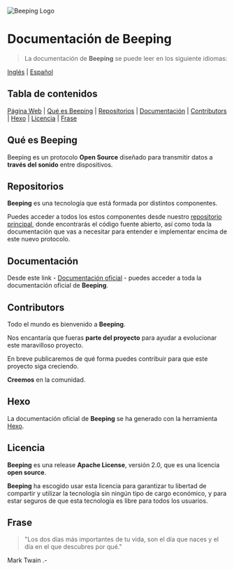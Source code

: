 ![Beeping Logo](https://beeping.io/assets/images/beeping/brand/brand48.png)

# Documentación de Beeping

> La documentación de **Beeping** se puede leer en los siguiente idiomas:

[Inglés](README.md) | [Español](README.es.md)

## Tabla de contenidos

[Página Web](https://beeping.io) |
[Qué es Beeping](#qué-es-beeping) |
[Repositorios](#repositorios) |
[Documentación](#documentación) |
[Contributors](#contributors) |
[Hexo](#hexo) |
[Licencia](#licencia) |
[Frase](#frase)

## Qué es Beeping

Beeping es un protocolo **Open Source** diseñado para transmitir datos a **través del sonido** entre dispositivos.

## Repositorios

**Beeping** es una tecnología que está formada por distintos componentes.

Puedes acceder a todos los estos componentes desde nuestro [repositorio principal](https://github.com/beeping-io), donde encontrarás el código fuente abierto, así como toda la documentación que vas a necesitar para entender e implementar encima de este nuevo protocolo. 

## Documentación

Desde este link - [Documentación oficial](https://beeping-io.github.io/beeping/es) - puedes acceder a toda la documentación oficial de **Beeping**.

## Contributors

Todo el mundo es bienvenido a **Beeping**.

Nos encantaría que fueras **parte del proyecto** para ayudar a evolucionar este maravilloso proyecto. 

En breve publicaremos de qué forma puedes contribuir para que este proyecto siga creciendo.

**Creemos** en la comunidad.

## Hexo

La documentación oficial de **Beeping** se ha generado con la herramienta [Hexo](https://hexo.io).

## Licencia

**Beeping** es una release **Apache License**, versión 2.0, que es una licencia **open source**.

**Beeping** ha escogido usar esta licencia para garantizar tu libertad de compartir y utilizar la tecnología sin ningún tipo de cargo económico, y para estar seguros de que esta tecnología es libre para todos los usuarios.

## Frase

> "Los dos días más importantes de tu vida, son el día que naces y el día en el que descubres por qué."

Mark Twain .-




